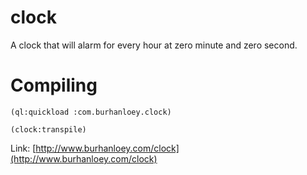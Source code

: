 # clock
A clock that will alarm for every hour at zero minute and zero second.

# Compiling
```
(ql:quickload :com.burhanloey.clock)

(clock:transpile)
```

Link: [http://www.burhanloey.com/clock](http://www.burhanloey.com/clock)
